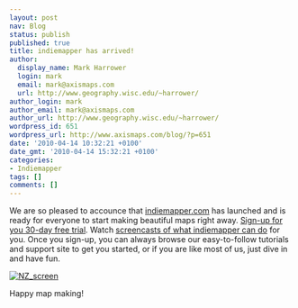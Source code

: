 ```yaml
---
layout: post
nav: Blog
status: publish
published: true
title: indiemapper has arrived!
author:
  display_name: Mark Harrower
  login: mark
  email: mark@axismaps.com
  url: http://www.geography.wisc.edu/~harrower/
author_login: mark
author_email: mark@axismaps.com
author_url: http://www.geography.wisc.edu/~harrower/
wordpress_id: 651
wordpress_url: http://www.axismaps.com/blog/?p=651
date: '2010-04-14 10:32:21 +0100'
date_gmt: '2010-04-14 15:32:21 +0100'
categories:
- Indiemapper
tags: []
comments: []
---
```

<p>We are so pleased to accounce that <a href="http://indiemapper.com" target="_blank">indiemapper.com</a> has launched and is ready for everyone to start making beautiful maps right away. <a href="http://indiemapper.com/pricing.php" target="_blank">Sign-up for you 30-day free trial</a>. Watch <a href="http://indiemapper.com/about.php" target="_blank">screencasts of what indiemapper can do</a> for you. Once you sign-up, you can always browse our easy-to-follow tutorials and support site to get you started, or if you are like most of us, just dive in and have fun.</p>
<p><a href="http://indiemapper.com"><img class="aligncenter size-full wp-image-658" title="NZ_screen" src="{{ site.baseurl }}/media/posts/2010/04/NZ_screen.jpg" alt="NZ_screen" /></a></p>
<p>Happy map making!</p>
